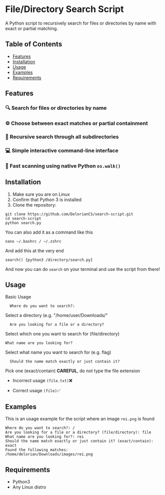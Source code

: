 
# File/Directory Search Script

A Python script to recursively search for files or directories by name with exact or partial matching.


## Table of Contents

- [Features](#features)
- [Installation](#installation)
- [Usage](#usage)
- [Examples](#examples)
- [Requirements](#requirements)


## Features

### 🔍 Search for files or directories by name
### ⚙️ Choose between exact matches or partial containment
### 📂 Recursive search through all subdirectories
### 💻 Simple interactive command-line interface
### 🚀 Fast scanning using native Python `os.walk()`

## Installation
1. Make sure you are on Linux
2. Confirm that Python 3 is installed
3. Clone the repository:

```
git clone https://github.com/DelorianCS/search-script.git
cd search-script
python search.py
```
You can also add it as a command like this
```
nano ~/.bashrc / ~/.zshrc
```
And add this at the very end
```
search() {python3 /directory/search.py}
```
And now you can do `search` on your terminal and use the script from there!

## Usage
  Basic Usage
```
  Where do you want to search?:
```
  Select a directory (e.g. "/home/user/Downloads/"
```
  Are you looking for a file or a directory?
```
  Select which one you want to search for (file/directory)
  ```
  What name are you looking for?
```
  Select what name you want to search for (e.g. flag)
```
  Should the name match exactly or just contain it?
```
  Pick one (exact/contain)    **CAREFUL**, do not type the file extension 
  
- Incorrect usage `(file.txt)`❌  
    
- Correct usage `(file)`✅️

## Examples
This is an usage example for the script where an image `rei.png` is found
```
Where do you want to search?: /
Are you looking for a file or a directory? (file/directory): file
What name are you looking for?: rei
Should the name match exactly or just contain it? (exact/contain): exact
Found the following matches:
/home/delorian/Downloads/images/rei.png
```
## Requirements

  - Python3
  - Any Linux distro
